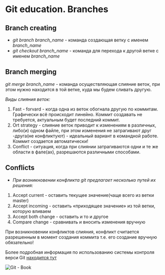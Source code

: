 # Git education. Branches

## Branch creating
* *git branch branch_name* - команда создающая ветку с именем *branch_name*
* *git checkout branch_name* - команда для перехода к другой ветке с именем *branch_name*
## Branch merging
*git merge branch_name* - команда осуществляющая слияние веток, при этом нужно находится в той ветке, куда мы будем сливать другую.

*Виды слияния веток:*
1. Fast - forvard - когда одна из веток обогнала другую по коммитам. Графически всё происходит линейно. Коммит создавать не требуется, актуальным будет последний коммит.
2. Ort strategy - слияние веток приводит к изменениям в различных, либо(и) одном файле, при этом изменения не затрагивают друг -друга(не конфликтуют) - идеальный вариант в командной работе. Коммит создается автоматически!
3.  Conflict - ситуация, когда при слиянии затрагиваются одни и те же области в фале(ах), разрешаются различными способами.
## Conflicts
* *При возникновении конфликта git предлагает несколько путей их решения:*
1. Accept current - оставить текущее значение(чаще всего из ветки master)
2. Accept incoming - оставить «приходящее значение» из той ветки, которую вливаем
3. Accept both change - оставить и то и другое
4. Compare change - сравнивать и вносить изменения вручную

При возникновении конфликтов слияния, конфликт считается разрешенным в момент создания коммита т.е. его создание вручную обязательно!

Более подробная информация по использованию системы контроля верси Git [находится тут](https://git-scm.com/book/ru/v2)

![Git - Book](img/logo.png) 